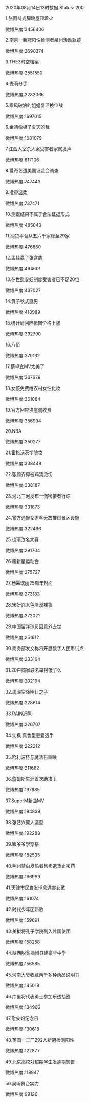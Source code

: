2020年08月14日13时数据
Status: 200

1.张雨绮光脚跳屋顶着火

微博热度:3456406

2.南京一新冠阳性检测者泉州活动轨迹

微博热度:2690374

3.THE3时空档案

微博热度:2551550

4.麦莉分手

微博热度:2282066

5.乘风破浪的姐姐复活换位战

微博热度:1697015

6.金靖像极了夏天的我

微博热度:1081079

7.江西入室杀人案受害者家属发声

微博热度:817106

8.爱奇艺遭美国证监会调查

微博热度:747443

9.凌霄温柔

微博热度:737471

10.测谎结果不属于合法证据形式

微博热度:485040

11.网贷平台从五六千家降至29家

微博热度:476850

12.孟佳赢了张含韵

微博热度:464601

13.在世慰安妇制度受害者已不足20位

微博热度:437027

14.贺子秋式直男

微博热度:418989

15.统计局回应猪肉价格上涨

微博热度:392790

16.八佰

微博热度:370132

17.蔡卓宜MV太美了

微博热度:367679

18.女孩免费给农村女性化妆

微博热度:361084

19.官方回应洪崖洞收费

微博热度:356994

20.NBA

微博热度:350277

21.霍格沃茨学院妆

微博热度:338448

22.张颜齐脚被鸡汤烫伤

微博热度:338187

23.河北三河发布一例密接者行踪

微博热度:331873

24.警方通报女游客无故推倒景区设施

微博热度:322496

25.琉璃改名大赛

微博热度:291704

26.超新星运动会

微博热度:275727

27.杨幂瑞丽25周年封面

微博热度:273183

28.宋妍霏木色冷漠裸妆

微博热度:272022

29.中国留洋球员因意外去世

微博热度:251612

30.商务部发文称将开展数字人民币试点

微博热度:233164

31.20户商家联名举报饿了么

微博热度:232194

32.周深空降明日之子

微博热度:228614

33.RAIN近照

微博热度:226707

34.沈枫 真香型恋爱选手

微博热度:222212

35.哈利波特与魔法石重映

微博热度:211682

36.詹姆斯生涯首次助攻王

微博热度:197685

37.SuperM新曲MV

微博热度:194839

38.张艺兴翼人造型

微博热度:192288

39.跟爷爷学穿搭

微博热度:182535

40.荆州禁向发热者售卖退热止咳药

微博热度:166989

41.天津市民自发悼念遇害女孩

微博热度:161074

42.时代少年团新歌

微博热度:159691

43.美拟将孔子学院列入外国使团

微博热度:158258

44.陕西脱贫摘帽县建豪华中学

微博热度:156585

45.河南大爷收藏两千多种药品说明书

微博热度:145018

46.库里将代表勇士参加乐透抽签

微博热度:134966

47.慰安妇纪念日

微博热度:130618

48.英国一工厂292人新冠检测阳性

微博热度:122877

49.北京高校对超期学生发逾期警告

微博热度:118947

50.吴昕舞台实力

微博热度:99126

